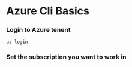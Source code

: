 # Azure Cli Basics
### Login to Azure tenent
``` az login ```

### Set the subscription you want to work in 
``` az account set --subscription <"Subscription Name">